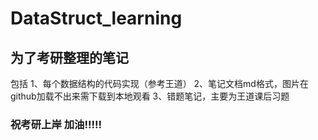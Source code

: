 # DataStruct_learning

## 为了考研整理的笔记  
  包括 1、每个数据结构的代码实现（参考王道）
       2、笔记文档md格式，图片在github加载不出来需下载到本地观看
       3、错题笔记，主要为王道课后习题
### 祝考研上岸 加油!!!!!

